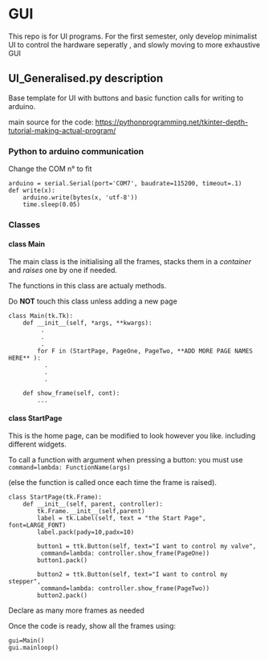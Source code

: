 # GUI


This repo is for UI programs. 
For the first semester, only develop minimalist UI to control the hardware seperatly , and slowly moving to more exhaustive GUI

## UI_Generalised.py description 

Base template for UI with buttons and basic function calls for writing to arduino.

main source for the code: https://pythonprogramming.net/tkinter-depth-tutorial-making-actual-program/

### Python to arduino communication
Change the COM n° to fit

```
arduino = serial.Serial(port='COM7', baudrate=115200, timeout=.1)
def write(x):
    arduino.write(bytes(x, 'utf-8'))
    time.sleep(0.05)
```



### Classes

#### class Main

The main class is the initialising all the frames, stacks them in a *container* and *raises* one by one if needed.

The functions in this class are actualy methods.

Do **NOT** touch this class unless adding a new page 
```
class Main(tk.Tk):
    def __init__(self, *args, **kwargs):
         .
         .
         .
        for F in (StartPage, PageOne, PageTwo, **ADD MORE PAGE NAMES HERE** ):
          .
          .
          .

    def show_frame(self, cont):
        ...
```

#### class StartPage

This is the home page, can be modified to look however you like. including different widgets.

To call a function with argument when pressing a button: you must use ```command=lambda: FunctionName(args)```

(else the function is called once each time the frame is raised).

```
class StartPage(tk.Frame):
    def __init__(self, parent, controller):
        tk.Frame.__init__(self,parent)
        label = tk.Label(self, text = "the Start Page", font=LARGE_FONT)
        label.pack(pady=10,padx=10)

        button1 = ttk.Button(self, text="I want to control my valve",
         command=lambda: controller.show_frame(PageOne))
        button1.pack()

        button2 = ttk.Button(self, text="I want to control my stepper",
         command=lambda: controller.show_frame(PageTwo))
        button2.pack()
 ```
 
 
 Declare as many more frames as needed
 
 Once the code is ready, show all the frames using: 
```
gui=Main()
gui.mainloop()
```

